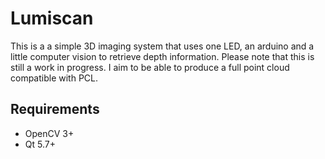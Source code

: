 # Lumiscan
This is a a simple 3D imaging system that uses one LED, an arduino and a little computer vision to retrieve depth information.
Please note that this is still a work in progress. I aim to be able to produce a full point cloud compatible with PCL.

## Requirements
- OpenCV 3+
- Qt 5.7+
